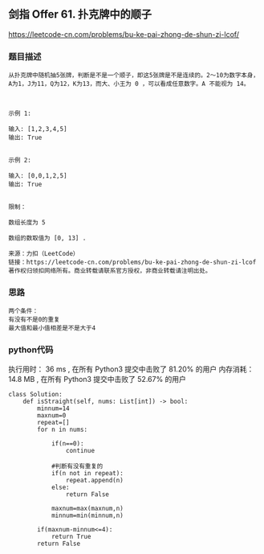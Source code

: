## 剑指 Offer 61. 扑克牌中的顺子


https://leetcode-cn.com/problems/bu-ke-pai-zhong-de-shun-zi-lcof/


### 题目描述

```
从扑克牌中随机抽5张牌，判断是不是一个顺子，即这5张牌是不是连续的。2～10为数字本身，A为1，J为11，Q为12，K为13，而大、小王为 0 ，可以看成任意数字。A 不能视为 14。

 

示例 1:

输入: [1,2,3,4,5]
输出: True
 

示例 2:

输入: [0,0,1,2,5]
输出: True
 

限制：

数组长度为 5 

数组的数取值为 [0, 13] .

来源：力扣（LeetCode）
链接：https://leetcode-cn.com/problems/bu-ke-pai-zhong-de-shun-zi-lcof
著作权归领扣网络所有。商业转载请联系官方授权，非商业转载请注明出处。

```



### 思路

```
两个条件：
有没有不是0的重复
最大值和最小值相差是不是大于4
```



### python代码
执行用时：
36 ms
, 在所有 Python3 提交中击败了
81.20%
的用户
内存消耗：
14.8 MB
, 在所有 Python3 提交中击败了
52.67%
的用户
```
class Solution:
    def isStraight(self, nums: List[int]) -> bool:
        minnum=14
        maxnum=0
        repeat=[]
        for n in nums:
            
            if(n==0):
                continue

            #判断有没有重复的
            if(n not in repeat):
                repeat.append(n)
            else:
                return False

            maxnum=max(maxnum,n)
            minnum=min(minnum,n)

        if(maxnum-minnum<=4):
            return True
        return False


        

```

